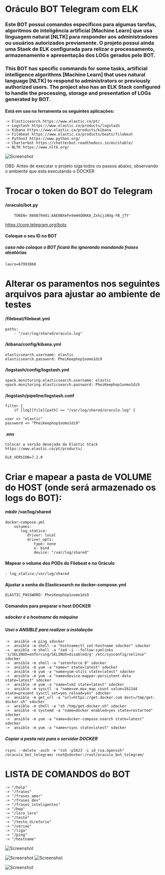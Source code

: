 Oráculo BOT Telegram com ELK
=========================

### Este BOT possui comandos especificos para algumas tarefas, algoritmos de inteligência artificial [Machine Learn] que usa linguagem natural [NLTK] para responder aos administradores ou usuários autorizados previamente. O projeto possui ainda uma Staek de ELK configurada para relizar o processamento, armazenamento e apresentação dos LOGs gerados pelo BOT.

### This BOT has specific commands for some tasks, artificial intelligence algorithms [Machine Learn] that uses natural language [NLTK] to respond to administrators or previously authorized users. The project also has an ELK Stack configured to handle the processing, storage and presentation of LOGs generated by BOT.

#### Está em uso na ferramenta os seguintes aplicações:

	-> Elasticsearch https://www.elastic.co/pt/
	-> Logstash https://www.elastic.co/products/logstash
	-> Kibana https://www.elastic.co/products/kibana
	-> Filebeat https://www.elastic.co/products/beats/filebeat
	-> Python3 https://www.python.org/
	-> Chatterbot https://chatterbot.readthedocs.io/en/stable/
	-> NLTK https://www.nltk.org/  
	
![Screenshot](https://raw.githubusercontent.com/laurobmb/oraculo_bot_telegram/master/imagens/elk.png)
	
OBS: Antes de executar o projeto siga todos os passos abaixo, observando o ambiente que esta executando o DOCKER

# Trocar o token do BOT do Telegram

#### /oraculo/bot.py
	
		TOKEN='868879441:AAE0BXeFe9eW4QOKKA_ZxhijiNdg-FB_jTY'

https://core.telegram.org/bots

#### Coloque o seu ID no BOT
##### caso não coloque o BOT ficará lhe ignorando mandando frases aleatórias  	
	lauro=67993868

# Alterar os paramentos nos seguintes arquivos para ajustar ao ambiente de testes

#### /filebeat/filebeat.yml
	paths:
		- "/var/log/shared/oraculo.log"

#### /kibana/config/kibana.yml
	elasticsearch.username: elastic
	elasticsearch.password: PheiKeephop1oomo1di9

#### /logstash/config/logstash.yml
	xpack.monitoring.elasticsearch.username: elastic
	xpack.monitoring.elasticsearch.password: PheiKeephop1oomo1di9

#### /logstash/pipeline/logstash.conf
	filter {
		if [log][file][path] == "/var/log/shared/oraculo.log" {

	user => "elastic"
	password => "PheiKeephop1oomo1di9"			

#### .env
	Colocar a versão desejada da Elastic Stack
	https://www.elastic.co/pt/products/

	ELK_VERSION=7.2.0

# Criar e mapear a pasta de VOLUME do HOST (onde será armazenado os logs do BOT):

#### mkdir /var/log/shared

	docker-compose.yml
		volumes:
		   log_statico:
		      driver: local
		      driver_opts:
		         type: none
		         o: bind
		         device: "/var/log/shared"

#### Mapear o volume dos PODs do Filebeat e no Oráculo
	
	- log_statico:/var/log/shared		         

#### Ajustar a senha do Elasticsearch no docker-compose.yml
	
	ELASTIC_PASSWORD: PheiKeephop1oomo1di9

#### Comandos para preparar o host DOCKER

##### sdocker é o hostname da máquina
##### Usei o ANSIBLE para realizar a instalação 

	->  ansible -m ping sdocker
	->  ansible -m shell -a "hostnamectl set-hostname sdocker" sdocker
	->  ansible -m shell -a "sed -i --follow-symlinks 's/SELINUX=enforcing/SELINUX=disabled/g' /etc/sysconfig/selinux" sdocker
	->  ansible -m shell -a "setenforce 0" sdocker
	->  ansible -m yum -a "name=* state=latest" sdocker
	->  ansible -m yum -a "name=yum-utils state=latest" sdocker
	->  ansible -m yum -a "name=device-mapper-persistent-data state=latest" sdocker
	->  ansible -m yum -a "name=lvm2 state=latest" sdocker
	->  ansible -m sysctl -a "name=vm.max_map_count value=262144 state=present sysctl_set=yes reload=yes" sdocker
	->  ansible -m get_url -a "url=https://get.docker.com dest=/tmp/get-docker.sh" sdocker
	->  ansible -m shell -a "sh /tmp/get-docker.sh" sdocker
	->  ansible -m systemd -a "name=docker enabled=yes state=restarted" sdocker
	->  ansible -m yum -a "name=docker-compose.noarch state=latest" sdocker
	->  ansible -m yum -a "name=rsync state=latest" sdocker

##### Copiar a pasta raiz para o servidor DOCKER
	rsync --delete -avzh -e "ssh -p3423 -i id_rsa.openssh" /oraculo_bot_telegram/ root@sdocker:/root/oraculo_bot_telegram/	

# LISTA DE COMANDOS do BOT #

	-> "/help"
	-> "/frases"
	-> "/frases_amor"
	-> "/frases_dev"
	-> "/frases_inteligentes"
	-> "/bop"
	-> "/lero_lero"
	-> "/teste"
	-> "/teste_diretorio"
	-> "/versao"
	-> "/liga"
	-> "/ping"
	-> "/hostname"

![Screenshot](https://raw.githubusercontent.com/laurobmb/oraculo_bot_telegram/master/imagens/bot01.png)

![Screenshot](https://raw.githubusercontent.com/laurobmb/oraculo_bot_telegram/master/imagens/bot02.png) ![Screenshot](https://raw.githubusercontent.com/laurobmb/oraculo_bot_telegram/master/imagens/bot03.png)

![Screenshot](https://raw.githubusercontent.com/laurobmb/oraculo_bot_telegram/master/imagens/dashboad_example.png)
